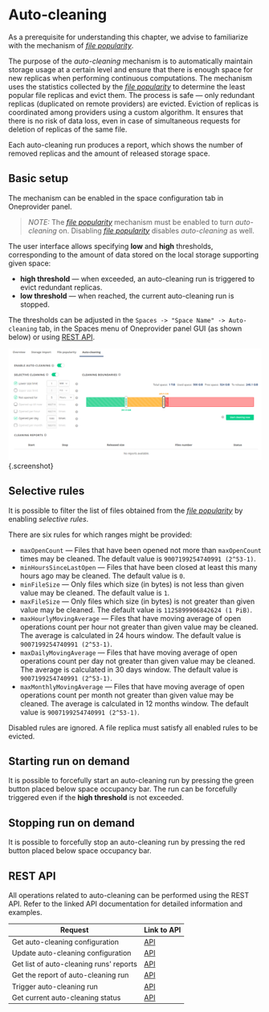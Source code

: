 # Auto-cleaning

As a prerequisite for understanding this chapter, we advise to familiarize with
the mechanism of [*file popularity*][1].

The purpose of the *auto-cleaning* mechanism is to automatically maintain storage usage at a certain
level and ensure that there is enough space for new replicas when performing continuous computations.
The mechanism uses the statistics collected by the
[*file popularity*][1] to determine
the least popular file replicas and evict them.
The process is safe — only redundant replicas (duplicated on remote providers) are evicted.
Eviction of replicas is coordinated among providers using a custom algorithm.
It ensures that there is no risk of data loss, even in case of simultaneous requests for deletion of replicas of
the same file.

Each auto-cleaning run produces a report, which shows the number of removed replicas and the amount of released
storage space.

## Basic setup

The mechanism can be enabled in the space configuration tab in Oneprovider panel.

> *NOTE:*
> The [*file popularity*][1] mechanism must be enabled to turn *auto-cleaning* on.
> Disabling [*file popularity*][1] disables *auto-cleaning* as well.

The user interface allows specifying **low** and **high** thresholds,
corresponding to the amount of data stored on the local storage supporting given space:

* **high threshold** — when exceeded, an auto-cleaning run is triggered to evict redundant replicas.
* **low threshold** — when reached, the current auto-cleaning run is stopped.

The thresholds can be adjusted in the
`Spaces -> "Space Name" -> Auto-cleaning` tab, in the Spaces menu of Oneprovider panel GUI (as shown below)
or using [REST API][2].

![Auto-cleaning configuration tab][3]{.screenshot}

## Selective rules

It is possible to filter the list of files obtained from the
[*file popularity*][1] by enabling *selective rules*.

There are six rules for which ranges might be provided:

* `maxOpenCount` — Files that have been opened not more than `maxOpenCount` times may be cleaned.
  The default value is `9007199254740991 (2^53-1)`.
* `minHoursSinceLastOpen` — Files that have been closed at least this many hours ago may be cleaned.
  The default value is `0`.
* `minFileSize` — Only files which size (in bytes) is not less than given value may be cleaned.
  The default value is `1`.
* `maxFileSize` — Only files which size (in bytes) is not greater than given value may be cleaned.
  The default value is `1125899906842624 (1 PiB)`.
* `maxHourlyMovingAverage` — Files that have moving average of open operations
  count per hour not greater than given value may be cleaned. The average is calculated
  in 24 hours window. The default value is `9007199254740991 (2^53-1)`.
* `maxDailyMovingAverage` — Files that have moving average of open operations
  count per day not greater than given value may be cleaned. The average is calculated in
  30 days window. The default value is `9007199254740991 (2^53-1)`.
* `maxMonthlyMovingAverage` — Files that have moving average of open operations
  count per month not greater than given value may be cleaned. The average is calculated
  in 12 months window. The default value is `9007199254740991 (2^53-1)`.

Disabled rules are ignored. A file replica must satisfy all enabled rules to be evicted.

## Starting run on demand

It is possible to forcefully start an auto-cleaning run by pressing the green button
placed below space occupancy bar. The run can be forcefully triggered even
if the **high threshold** is not exceeded.

## Stopping run on demand

It is possible to forcefully stop an auto-cleaning run by pressing the red button
placed below space occupancy bar.

## REST API

All operations related to auto-cleaning can be performed using the REST API.
Refer to the linked API documentation for detailed information and examples.

| Request                                 | Link to API |
| --------------------------------------- | ----------- |
| Get auto-cleaning configuration         | [API][4]    |
| Update auto-cleaning configuration      | [API][5]    |
| Get list of auto-cleaning runs' reports | [API][6]    |
| Get the report of auto-cleaning run     | [API][7]    |
| Trigger auto-cleaning run               | [API][8]    |
| Get current auto-cleaning status        | [API][9]    |

[1]: file-popularity.md

[2]: #rest-api

[3]: ../../../../images/admin-guide/oneprovider/configuration/auto-cleaning/auto_cleaning_tab.png

[4]: https://onedata.org/#/home/api/latest/onepanel?anchor=operation/get_space_auto_cleaning_configuration

[5]: https://onedata.org/#/home/api/latest/onepanel?anchor=operation/configure_space_auto_cleaning

[6]: https://onedata.org/#/home/api/latest/onepanel?anchor=operation/get_provider_space_auto_cleaning_reports

[7]: https://onedata.org/#/home/api/latest/onepanel?anchor=operation/get_provider_space_auto_cleaning_report

[8]: https://onedata.org/#/home/api/latest/onepanel?anchor=operation/trigger_auto_cleaning

[9]: https://onedata.org/#/home/api/latest/onepanel?anchor=operation/get_provider_space_auto_cleaning_status
